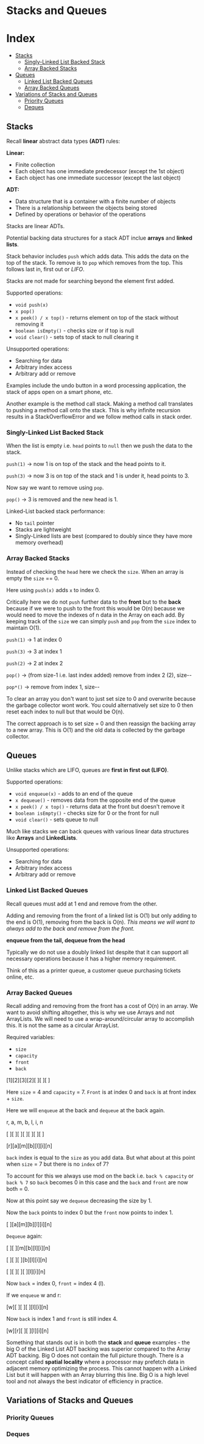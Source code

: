 # Stacks and Queues

# Index
- [Stacks](#stacks)
    - [Singly-Linked List Backed Stack](#singly-linked-list-backed-stack)
    - [Array Backed Stacks](#array-backed-stacks)
- [Queues](#queues)
    - [Linked List Backed Queues](#linked-list-backed-queues)
    - [Array Backed Queues](#array-backed-queues)
- [Variations of Stacks and Queues](#variations-of-stacks-and-queues)
    - [Priority Queues](#priority-queues)
    - [Deques](#deques)

## Stacks

Recall **linear** abstract data types **(ADT)** rules:

**Linear:**
- Finite collection
- Each object has one immediate predecessor (except the 1st object)
- Each object has one immediate successor (except the last object)

**ADT:**
- Data structure that is a container with a finite number of objects
- There is a relationship between the objects being stored
- Defined by operations or behavior of the operations

Stacks are linear ADTs.

Potential backing data structures for a stack ADT inclue **arrays** and **linked lists**.

Stack behavior includes `push` which adds data. This adds the data on the top of the stack. To remove is to `pop` which removes from the top. This follows last in, first out or *LIFO*. 

Stacks are not made for searching beyond the element first added.

Supported operations:
- `void push(x)`
- `x pop()`
- `x peek() / x top()` - returns element on top of the stack without removing it
- `boolean isEmpty()` - checks size or if top is null
- `void clear()` - sets top of stack to null clearing it

Unsupported operations:
- Searching for data
- Arbitrary index access
- Arbitrary add or remove

Examples include the undo button in a word processing application, the stack of apps open on a smart phone, etc.

Another example is the method call stack. Making a method call translates to pushing a method call onto the stack. This is why infinite recursion results in a StackOverflowError and we follow method calls in stack order.

### Singly-Linked List Backed Stack

When the list is empty i.e. `head` points to `null` then we push the data to the stack. 

`push(1)` -> now 1 is on top of the stack and the head points to it.

`push(3)` -> now 3 is on top of the stack and 1 is under it, head points to 3.

Now say we want to remove using `pop`. 

`pop()` -> 3 is removed and the new head is 1.

Linked-List backed stack performance:
- No `tail` pointer
- Stacks are lightweight
- Singly-Linked lists are best (compared to doubly since they have more memory overhead)

### Array Backed Stacks

Instead of checking the `head` here we check the `size`. When an array is empty the `size` == 0.

Here using `push(x)` adds `x` to index 0.

Critically here we do not `push` further data to the **front** but to the **back** because if we were to push to the front this would be O(n) because we would need to move the indexes of n data in the Array on each add. By keeping track of the `size` we can simply `push` and `pop` from the `size` index to maintain O(1).

`push(1)` -> 1 at index 0

`push(3)` -> 3 at index 1

`push(2)` ->  2 at index 2

`pop()` -> (from size-1 i.e. last index added) remove from index 2 (2), size--

`pop*()` -> remove from index 1, size--

To clear an array you don't want to just set size to 0 and overwrite because the garbage collector wont work. You could alternatively set size to 0 then reset each index to null but that would be O(n).

The correct approach is to set size = 0 and then reassign the backing array to a new array. This is O(1) and the old data is collected by the garbage collector.

## Queues

Unlike stacks which are LIFO, queues are **first in first out (LIFO)**. 

Supported operations:
- `void enqueue(x)` - adds to an end of the queue
- `x dequeue()` - removes data from the opposite end of the queue
- `x peek() / x top()` - returns data at the front but doesn't remove it
- `boolean isEmpty()` - checks size for 0 or the front for null
- `void clear()` - sets queue to null

Much like stacks we can back queues with various linear data structures like **Arrays** and **LinkedLists**.

Unsupported operations:
- Searching for data
- Arbitrary index access
- Arbitrary add or remove

### Linked List Backed Queues

Recall queues must add at 1 end and remove from the other.

Adding and removing from the front of a linked list is O(1) but only adding to the end is O(1), removing from the back is O(n). *This means we will want to always add to the back and remove from the front.* 

**enqueue from the tail, dequeue from the head**

Typically we do not use a doubly linked list despite that it can support all necessary operations because it has a higher memory requirement.

Think of this as a printer queue, a customer queue purchasing tickets online, etc.

### Array Backed Queues

Recall adding and removing from the front has a cost of O(n) in an array. We want to avoid shifting altogether, this is why we use Arrays and not ArrayLists. We will need to use a wrap-around/circular array to accomplish this. It is not the same as a circular ArrayList.

Required variables:
- `size`
- `capacity`
- `front`
- `back`

[1][2][3][2][ ][ ][ ]

Here `size` = 4 and `capacity` = 7. `Front` is at index 0 and `back` is at front index + `size`.

Here we will `enqueue` at the back and `dequeue` at the back again.

r, a, m, b, l, i, n

[ ][ ][ ][ ][ ][ ][ ]

[r][a][m][b][l][i][n]

`back` index is equal to the `size` as you add data. But what about at this point when `size` = 7 but there is no `index` of 7?

To account for this we always use mod on the back i.e. `back % capacity` or `back % 7` so `back` becomes 0 in this case and the `back` and `front` are now both = 0.

Now at this point say we `dequeue` decreasing the size by 1.

Now the `back` points to index 0 but the `front` now points to index 1.

[ ][a][m][b][l][i][n]

`Dequeue` again:

[ ][ ][m][b][l][i][n]

[ ][ ][ ][b][l][i][n]

[ ][ ][ ][ ][l][i][n]

Now `back` = index 0, `front` = index 4 (l).

If we `enqueue` w and r:

[w][ ][ ][ ][l][i][n]

Now `back` is index 1 and `front` is still index 4.

[w][r][ ][ ][l][i][n]

Something that stands out is in both the **stack** and **queue** examples - the big O of the Linked List ADT backing was superior compared to the Array ADT backing. Big O does not contain the full picture though. There is a concept called **spatial locality** where a processor may prefetch data in adjacent memory optimizing the process. This cannot happen with a Linked List but it will happen with an Array blurring this line. Big O is a high level tool and not always the best indicator of efficiency in practice.

## Variations of Stacks and Queues

### Priority Queues

### Deques